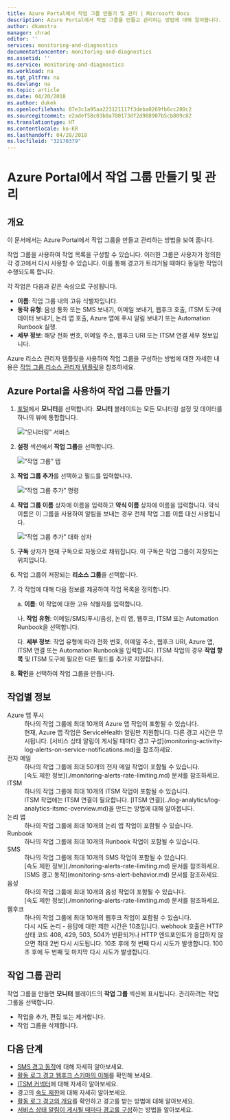 ```yaml
---
title: Azure Portal에서 작업 그룹 만들기 및 관리 | Microsoft Docs
description: Azure Portal에서 작업 그룹을 만들고 관리하는 방법에 대해 알아봅니다.
author: dkamstra
manager: chrad
editor: ''
services: monitoring-and-diagnostics
documentationcenter: monitoring-and-diagnostics
ms.assetid: ''
ms.service: monitoring-and-diagnostics
ms.workload: na
ms.tgt_pltfrm: na
ms.devlang: na
ms.topic: article
ms.date: 04/20/2018
ms.author: dukek
ms.openlocfilehash: 07e3c1a95aa223121117f3deba0269fb6cc280c2
ms.sourcegitcommit: e2adef58c03b0a780173df2d988907b5cb809c82
ms.translationtype: HT
ms.contentlocale: ko-KR
ms.lasthandoff: 04/28/2018
ms.locfileid: "32170379"
---
```

# <a name="create-and-manage-action-groups-in-the-azure-portal"></a>Azure Portal에서 작업 그룹 만들기 및 관리
## <a name="overview"></a>개요 ##
이 문서에서는 Azure Portal에서 작업 그룹을 만들고 관리하는 방법을 보여 줍니다.

작업 그룹을 사용하여 작업 목록을 구성할 수 있습니다. 이러한 그룹은 사용자가 정의한 각 경고에서 다시 사용할 수 있습니다. 이를 통해 경고가 트리거될 때마다 동일한 작업이 수행되도록 합니다.

각 작업은 다음과 같은 속성으로 구성됩니다.

* **이름**: 작업 그룹 내의 고유 식별자입니다.  
* **동작 유형**: 음성 통화 또는 SMS 보내기, 이메일 보내기, 웹후크 호출, ITSM 도구에 데이터 보내기, 논리 앱 호출, Azure 앱에 푸시 알림 보내기 또는 Automation Runbook 실행.
* **세부 정보**: 해당 전화 번호, 이메일 주소, 웹후크 URI 또는 ITSM 연결 세부 정보입니다.

Azure 리소스 관리자 템플릿을 사용하여 작업 그룹을 구성하는 방법에 대한 자세한 내용은 [작업 그룹 리소스 관리자 템플릿](monitoring-create-action-group-with-resource-manager-template.md)을 참조하세요.

## <a name="create-an-action-group-by-using-the-azure-portal"></a>Azure Portal을 사용하여 작업 그룹 만들기 ##
1. [포털](https://portal.azure.com)에서 **모니터**를 선택합니다. **모니터** 블레이드는 모든 모니터링 설정 및 데이터를 하나의 뷰에 통합합니다.

    ![“모니터링” 서비스](./media/monitoring-action-groups/home-monitor.png)
2. **설정** 섹션에서 **작업 그룹**을 선택합니다.

    ![“작업 그룹” 탭](./media/monitoring-action-groups/action-groups-blade.png)
3. **작업 그룹 추가**를 선택하고 필드를 입력합니다.

    ![“작업 그룹 추가” 명령](./media/monitoring-action-groups/add-action-group.png)
4. **작업 그룹 이름** 상자에 이름을 입력하고 **약식 이름** 상자에 이름을 입력합니다. 약식 이름은 이 그룹을 사용하여 알림을 보내는 경우 전체 작업 그룹 이름 대신 사용됩니다.

      ![“작업 그룹 추가” 대화 상자](./media/monitoring-action-groups/action-group-define.png)

5. **구독** 상자가 현재 구독으로 자동으로 채워집니다. 이 구독은 작업 그룹이 저장되는 위치입니다.

6. 작업 그룹이 저장되는 **리소스 그룹**을 선택합니다.

7. 각 작업에 대해 다음 정보를 제공하여 작업 목록을 정의합니다.

    a. **이름**: 이 작업에 대한 고유 식별자를 입력합니다.

    나. **작업 유형**: 이메일/SMS/푸시/음성, 논리 앱, 웹후크, ITSM 또는 Automation Runbook을 선택합니다.

    다. **세부 정보**: 작업 유형에 따라 전화 번호, 이메일 주소, 웹후크 URI, Azure 앱, ITSM 연결 또는 Automation Runbook을 입력합니다. ITSM 작업의 경우 **작업 항목** 및 ITSM 도구에 필요한 다른 필드를 추가로 지정합니다.

8. **확인**을 선택하여 작업 그룹을 만듭니다.

## <a name="action-specific-information"></a>작업별 정보
<dl>
<dt>Azure 앱 푸시</dt>
<dd>하나의 작업 그룹에 최대 10개의 Azure 앱 작업이 포함될 수 있습니다.</dd>
<dd>현재, Azure 앱 작업은 ServiceHealth 알림만 지원합니다. 다른 경고 시간은 무시됩니다. [서비스 상태 알림이 게시될 때마다 경고 구성](monitoring-activity-log-alerts-on-service-notifications.md)을 참조하세요.</dd>

<dt>전자 메일</dt>
<dd>하나의 작업 그룹에 최대 50개의 전자 메일 작업이 포함될 수 있습니다.</dd>
<dd>[속도 제한 정보](./monitoring-alerts-rate-limiting.md) 문서를 참조하세요.</dd>

<dt>ITSM</dt>
<dd>하나의 작업 그룹에 최대 10개의 ITSM 작업이 포함될 수 있습니다.</dd>
<dd>ITSM 작업에는 ITSM 연결이 필요합니다. [ITSM 연결](../log-analytics/log-analytics-itsmc-overview.md)을 만드는 방법에 대해 알아봅니다.</dd>

<dt>논리 앱</dt>
<dd>하나의 작업 그룹에 최대 10개의 논리 앱 작업이 포함될 수 있습니다.</dd>

<dt>Runbook</dt>
<dd>하나의 작업 그룹에 최대 10개의 Runbook 작업이 포함될 수 있습니다.</dd>

<dt>SMS</dt>
<dd>하나의 작업 그룹에 최대 10개의 SMS 작업이 포함될 수 있습니다.</dd>
<dd>[속도 제한 정보](./monitoring-alerts-rate-limiting.md) 문서를 참조하세요.</dd>
<dd>[SMS 경고 동작](monitoring-sms-alert-behavior.md) 문서를 참조하세요.</dd>

<dt>음성</dt>
<dd>하나의 작업 그룹에 최대 10개의 음성 작업이 포함될 수 있습니다.</dd>
<dd>[속도 제한 정보](./monitoring-alerts-rate-limiting.md) 문서를 참조하세요.</dd>

<dt>웹후크</dt>
<dd>하나의 작업 그룹에 최대 10개의 웹후크 작업이 포함될 수 있습니다.
<dd>다시 시도 논리 - 응답에 대한 제한 시간은 10초입니다. webhook 호출은 HTTP 상태 코드 408, 429, 503, 504가 반환되거나 HTTP 엔드포인트가 응답하지 않으면 최대 2번 다시 시도됩니다. 10초 후에 첫 번째 다시 시도가 발생합니다. 100초 후에 두 번째 및 마지막 다시 시도가 발생합니다.</dd>
</dl>

## <a name="manage-your-action-groups"></a>작업 그룹 관리 ##
작업 그룹을 만들면 **모니터** 블레이드의 **작업 그룹** 섹션에 표시됩니다. 관리하려는 작업 그룹을 선택합니다.

* 작업을 추가, 편집 또는 제거합니다.
* 작업 그룹을 삭제합니다.

## <a name="next-steps"></a>다음 단계 ##
* [SMS 경고 동작](monitoring-sms-alert-behavior.md)에 대해 자세히 알아보세요.  
* [활동 로그 경고 웹후크 스키마의 이해](monitoring-activity-log-alerts-webhook.md)를 확인해 보세요.  
* [ITSM 커넥터](../log-analytics/log-analytics-itsmc-overview.md)에 대해 자세히 알아보세요.
* 경고의 [속도 제한](monitoring-alerts-rate-limiting.md)에 대해 자세히 알아보세요.
* [활동 로그 경고의 개요](monitoring-overview-alerts.md)를 확인하고 경고를 받는 방법에 대해 알아보세요.  
* [서비스 상태 알림이 게시될 때마다 경고를 구성](monitoring-activity-log-alerts-on-service-notifications.md)하는 방법을 알아보세요.

